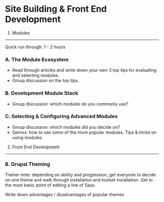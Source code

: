 Site Building & Front End Development
=====================================

1) Modules
----------

Quick run through: 1 - 2 hours

### A. The Module Ecosystem

* Read through articles and write down your own 3 top tips for evaluating and selecting modules.
* Group discussion on the top tips.

### B. Development Module Stack

* Group discussion: which modules do you commonly use?

### C. Selecting & Configuring Advanced Modules

* Group discussion: which modules did you decide on?
* Demos: how to use some of the more popular modules. Tips & tricks on using modules.

2) Front End Development
------------------------

### B. Drupal Theming

Trainer note: depending on ability and progression, get everyone to decide on one theme and walk through installation and toolset installation. Get to the most basic point of editing a line of Sass.

Write down advantages / disadvantages of popular themes
